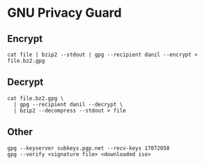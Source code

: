 <!-- -*- coding: utf-8; -*- -->

GNU Privacy Guard
=================

Encrypt
-------

    cat file | bzip2 --stdout | gpg --recipient danil --encrypt > file.bz2.gpg

Decrypt
-------

    cat file.bz2.gpg \
      | gpg --recipient danil --decrypt \
      | bzip2 --decompress --stdout > file

Other
-----

    gpg --keyserver subkeys.pgp.net --recv-keys 17072058
    gpg --verify <signature file> <downloaded iso>
